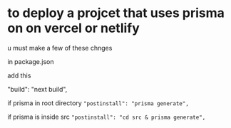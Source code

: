 # to deploy a projcet that uses prisma on on vercel or netlify

u must make a few of these chnges

in package.json

add this

"build": "next build",

if prisma in root directory
`"postinstall": "prisma generate",`

if prisma is inside src
`"postinstall": "cd src & prisma generate",`

